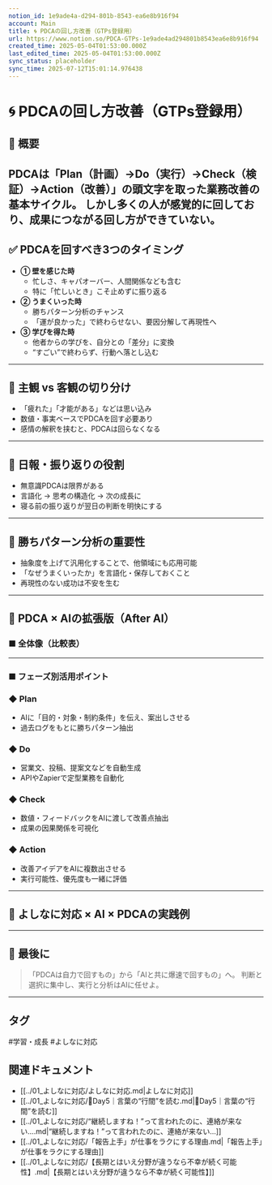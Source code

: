 ```yaml
---
notion_id: 1e9ade4a-d294-801b-8543-ea6e8b916f94
account: Main
title: 🌀 PDCAの回し方改善（GTPs登録用）
url: https://www.notion.so/PDCA-GTPs-1e9ade4ad294801b8543ea6e8b916f94
created_time: 2025-05-04T01:53:00.000Z
last_edited_time: 2025-05-04T01:53:00.000Z
sync_status: placeholder
sync_time: 2025-07-12T15:01:14.976438
---
```

# 🌀 PDCAの回し方改善（GTPs登録用）

## 🎯 概要
PDCAは「Plan（計画）→Do（実行）→Check（検証）→Action（改善）」の頭文字を取った業務改善の基本サイクル。
しかし多くの人が感覚的に回しており、成果につながる回し方ができていない。
---
## ✅ PDCAを回すべき3つのタイミング
- **① 壁を感じた時**
  - 忙しさ、キャパオーバー、人間関係なども含む
  - 特に「忙しいとき」こそ止めずに振り返る
- **② うまくいった時**
  - 勝ちパターン分析のチャンス
  - 「運が良かった」で終わらせない、要因分解して再現性へ
- **③ 学びを得た時**
  - 他者からの学びを、自分との「差分」に変換
  - “すごい”で終わらず、行動へ落とし込む
---
## 🧠 主観 vs 客観の切り分け
- 「疲れた」「才能がある」などは思い込み
- 数値・事実ベースでPDCAを回す必要あり
- 感情の解釈を挟むと、PDCAは回らなくなる
---
## 📓 日報・振り返りの役割
- 無意識PDCAは限界がある
- 言語化 → 思考の構造化 → 次の成長に
- 寝る前の振り返りが翌日の判断を明快にする
---
## 🧩 勝ちパターン分析の重要性
- 抽象度を上げて汎用化することで、他領域にも応用可能
- 「なぜうまくいったか」を言語化・保存しておくこと
- 再現性のない成功は不安を生む
---
## 🤖 PDCA × AIの拡張版（After AI）
### ■ 全体像（比較表）
---
### ■ フェーズ別活用ポイント
### ◆ Plan
- AIに「目的・対象・制約条件」を伝え、案出しさせる
- 過去ログをもとに勝ちパターン抽出
### ◆ Do
- 営業文、投稿、提案文などを自動生成
- APIやZapierで定型業務を自動化
### ◆ Check
- 数値・フィードバックをAIに渡して改善点抽出
- 成果の因果関係を可視化
### ◆ Action
- 改善アイデアをAIに複数出させる
- 実行可能性、優先度も一緒に評価
---
## 🧠 よしなに対応 × AI × PDCAの実践例
---
## 📌 最後に
> 「PDCAは自力で回すもの」から「AIと共に爆速で回すもの」へ。
  判断と選択に集中し、実行と分析はAIに任せよ。
---

## タグ

#学習・成長 #よしなに対応 

## 関連ドキュメント

- [[../01_よしなに対応/よしなに対応.md|よしなに対応]]
- [[../01_よしなに対応/🔹Day5｜言葉の“行間”を読む.md|🔹Day5｜言葉の“行間”を読む]]
- [[../01_よしなに対応/“継続しますね！”って言われたのに、連絡が来ない….md|“継続しますね！”って言われたのに、連絡が来ない…]]
- [[../01_よしなに対応/「報告上手」が仕事をラクにする理由.md|「報告上手」が仕事をラクにする理由]]
- [[../01_よしなに対応/【長期とはいえ分野が違うなら不幸が続く可能性】.md|【長期とはいえ分野が違うなら不幸が続く可能性】]]
